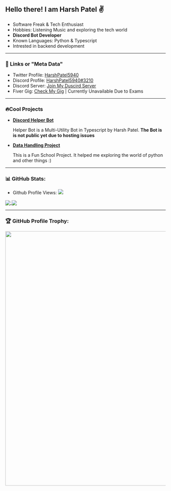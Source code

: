 
## Hello there! I am Harsh Patel ✌️
  - Software Freak & Tech Enthusiast
  - Hobbies: Listening Music and exploring the tech world
  - **Discord Bot Developer**
  - Known Languages: Python & Typescript
  - Intrested in backend development
--- 

### 🔗 Links or "Meta Data"

- Twitter Profile: [HarshPatel5940](https://twitter.com/intent/follow?screen_name=HarshPatel5940)
- Discord Profile: [HarshPatel5940#3210](https://discord.com/users/448740493468106753) 
- Discord Server: [Join My Duscird Server](https://discord.gg/wqJhbrwbMe)
- Fiver Gig: [Check My Gig](https://www.fiverr.com/share/rprG0j) | Currently Unavailable Due to Exams

---

### 🔥Cool Projects

- [**Discord Helper Bot**](https://github.com/HarshPatel5940/discord-helper-bot)
    
    Helper Bot is a Multi-Utility Bot in Typescript by Harsh Patel. **The Bot is is not public yet due to hosting issues**

- [**Data Handling Project**](https://github.com/HarshPatel5940/DataHandlingProject) 

    This is a Fun School Project. It helped me exploring the world of python and other things :)
      
---

### 📊 GitHub Stats:
- Github Profile Views: ![](https://komarev.com/ghpvc/?username=HarshPatel5940&label=Views&color=green)
<a href="yes">
  <img align="center" src="https://github-readme-stats.vercel.app/api?username=HarshPatel5940&theme=github_dark&show_icons=true&count_private=true" />
</a>
<a href="again, yes">
  <img align="center" src="https://github-readme-stats.vercel.app/api/top-langs/?username=HarshPatel5940" />
</a>

---

### 🏆 GitHub Profile Trophy:
<a href="trophy indeed a yes">
  <img width=800 src="https://github-profile-trophy.vercel.app/?username=HarshPatel5940&column=8&theme=discord&no-frame=true&no-bg=true"/>
</a>
